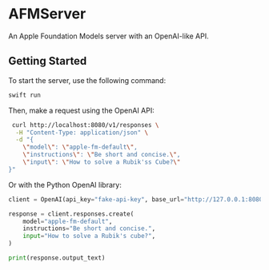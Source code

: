 # AFMServer

An Apple Foundation Models server with an OpenAI-like API.

## Getting Started

To start the server, use the following command:

```bash
swift run
```

Then, make a request using the OpenAI API:

```bash
 curl http://localhost:8080/v1/responses \
  -H "Content-Type: application/json" \
  -d "{
    \"model\": \"apple-fm-default\",
    \"instructions\": \"Be short and concise.\",
    \"input\": \"How to solve a Rubik'ss Cube?\"
}"
```

Or with the Python OpenAI library:

```python
client = OpenAI(api_key="fake-api-key", base_url="http://127.0.0.1:8080/v1")

response = client.responses.create(
    model="apple-fm-default",
    instructions="Be short and concise.",
    input="How to solve a Rubik's cube?",
)

print(response.output_text)
```
